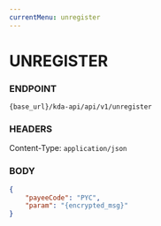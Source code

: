 ```yaml
---
currentMenu: unregister
---
```

# UNREGISTER

### ENDPOINT

`{base_url}/kda-api/api/v1/unregister`

### HEADERS

Content-Type: `application/json`

### BODY

```json
{
	"payeeCode": "PYC",
	"param": "{encrypted_msg}"
}
```